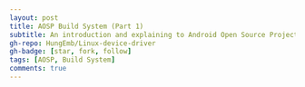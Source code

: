 ```yaml
---
layout: post
title: AOSP Build System (Part 1)
subtitle: An introduction and explaining to Android Open Source Project build system
gh-repo: HungEmb/Linux-device-driver
gh-badge: [star, fork, follow]
tags: [AOSP, Build System]
comments: true
---
```

